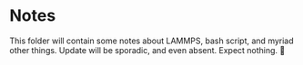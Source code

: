 # Notes
This folder will contain some notes about LAMMPS, bash script, and myriad other 
things. Update will be sporadic, and even absent. Expect nothing. :speak_no_evil:
